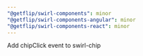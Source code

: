 ```yaml
---
"@getflip/swirl-components": minor
"@getflip/swirl-components-angular": minor
"@getflip/swirl-components-react": minor
---
```


Add chipClick event to swirl-chip
